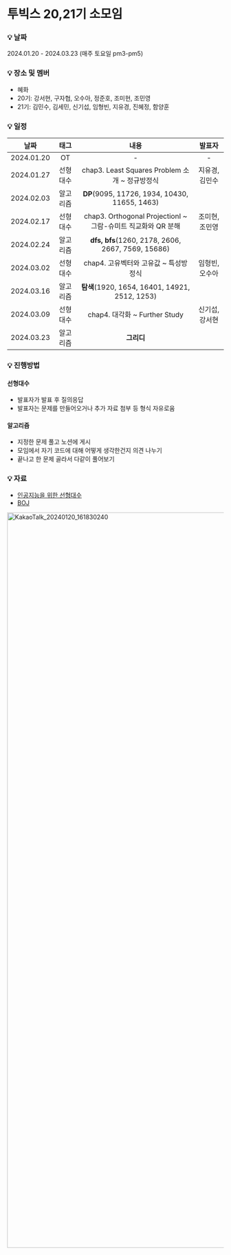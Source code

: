 # 투빅스 20,21기 소모임
### 💡 날짜
2024.01.20 - 2024.03.23 (매주 토요일 pm3-pm5)
### 💡 장소 및 멤버
- 혜화   
- 20기: 강서현, 구자협, 오수아, 정준호, 조미현, 조민영
- 21기: 김민수, 김세민, 신기섭, 임형빈, 지유경, 진혜정, 함양훈
### 💡 일정
|날짜|태그|내용|발표자|
|:---:|:---:|:---:|:---:|
|2024.01.20|OT|-|-|
|2024.01.27|선형대수|chap3. Least Squares Problem 소개 ~ 정규방정식|지유경,김민수|
|2024.02.03|알고리즘|**DP**(9095, 11726,  1934, 10430, 11655, 1463)||
|2024.02.17|선형대수|chap3. Orthogonal ProjectionⅠ ~ 그람-슈미트 직교화와 QR 분해|조미현,조민영|
|2024.02.24|알고리즘|**dfs, bfs**(1260, 2178, 2606, 2667, 7569, 15686)||
|2024.03.02|선형대수|chap4. 고유벡터와 고유값 ~ 특성방정식|임형빈,오수아|
|2024.03.16|알고리즘|**탐색**(1920, 1654, 16401, 14921, 2512, 1253)||
|2024.03.09|선형대수|chap4. 대각화 ~ Further Study|신기섭,강서현|
|2024.03.23|알고리즘|**그리디**||

### 💡 진행방법
#### 선형대수
- 발표자가 발표 후 질의응답
- 발표자는 문제를 만들어오거나 추가 자료 첨부 등 형식 자유로움
#### 알고리즘
- 지정한 문제 풀고 노션에 게시
- 모임에서 자기 코드에 대해 어떻게 생각한건지 의견 나누기
- 끝나고 한 문제 골라서 다같이 풀어보기
### 💡 자료
- [인공지능을 위한 선형대수](https://www.boostcourse.org/ai251/joinLectures/195088?isDesc=false)  
- [BOJ](https://www.acmicpc.net/)  
<img width="1710" alt="KakaoTalk_20240120_161830240" src="https://github.com/chominyeong/tobigs_20-21_Hyehwa/assets/81460659/3900e42d-2044-44e2-8b3b-3520260580b6">
